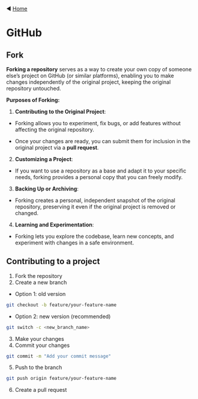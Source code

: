 ◀️ [Home](../README.md)

# GitHub

## Fork
**Forking a repository** serves as a way to create your own copy of someone else’s project on GitHub (or similar platforms), enabling you to make changes independently of the original project, keeping the original repository untouched.

**Purposes of Forking:**

1.	**Contributing to the Original Project**:

- Forking allows you to experiment, fix bugs, or add features without affecting the original repository.

- Once your changes are ready, you can submit them for inclusion in the original project via a **pull request**.

2.	**Customizing a Project**:

- If you want to use a repository as a base and adapt it to your specific needs, forking provides a personal copy that you can freely modify.

3.	**Backing Up or Archiving**:

- Forking creates a personal, independent snapshot of the original repository, preserving it even if the original project is removed or changed.

4.	**Learning and Experimentation**:

- Forking lets you explore the codebase, learn new concepts, and experiment with changes in a safe environment.

## Contributing to a project

1. Fork the repository
2. Create a new branch

- Option 1: old version
```bash
git checkout -b feature/your-feature-name
```

- Option 2: new version (recommended)
```bash
git switch -c <new_branch_name>
```

3. Make your changes
4. Commit your changes

```bash
git commit -m "Add your commit message"
```

5. Push to the branch

```bash
git push origin feature/your-feature-name
```

6. Create a pull request